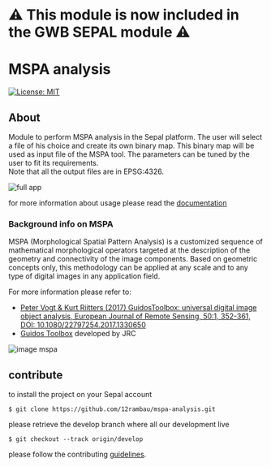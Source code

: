 # ⚠️ This module is now included in the GWB SEPAL module ⚠️

# MSPA analysis
[![License: MIT](https://img.shields.io/badge/License-MIT-yellow.svg)](LICENSE)
## About 

Module to perform MSPA analysis in the Sepal platform. The user will select a file of his choice and create its own binary map. This binary map will be used as input file of the MSPA tool. The parameters can be tuned by the user to fit its requirements.  
Note that all the output files are in EPSG:4326.  

![full app](./doc/img/full_app.png)

for more information about usage please read the [documentation](./doc/doc.md)

### Background info on MSPA
MSPA (Morphological Spatial Pattern Analysis) is a customized sequence of mathematical morphological operators targeted at the description of the geometry and connectivity of the image components. Based on geometric concepts only, this methodology can be applied at any scale and to any type of digital images in any application field.

For more information please refer to:

- [Peter Vogt & Kurt Riitters (2017) GuidosToolbox: universal digital image object analysis, European Journal of Remote Sensing, 50:1, 352-361, DOI: 10.1080/22797254.2017.1330650](https://www.tandfonline.com/doi/full/10.1080/22797254.2017.1330650)
- [Guidos Toolbox](https://forest.jrc.ec.europa.eu/en/activities/lpa/mspa/) developed by JRC


![image mspa](https://forest.jrc.ec.europa.eu/media/filer_public/63/6e/636e3c07-ee31-4365-9a51-07071debeeea/mspalegend.gif)

## contribute
to install the project on your Sepal account 
```
$ git clone https://github.com/12rambau/mspa-analysis.git
```

please retrieve the develop branch where all our development live
```
$ git checkout --track origin/develop
```

please follow the contributing [guidelines](CONTRIBUTING.md).
